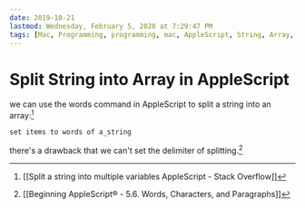 ```yaml
---
date: 2019-10-21
lastmod: Wednesday, February 5, 2020 at 7:29:47 PM
tags: [Mac, Programming, programming, mac, AppleScript, String, Array, List, applescript, string, array, list]
---
```

# Split String into Array in AppleScript


we can use the words command in AppleScript to split a string into an array:[^2B4F211BAD9E]

```applescript
set items to words of a_string
```

there's a drawback that we can't set the delimiter of splitting.[^291A94431E84]


[^291A94431E84]: [[Beginning AppleScript® - 5.6. Words, Characters, and Paragraphs]]

[^2B4F211BAD9E]: [[Split a string into multiple variables AppleScript - Stack Overflow]]